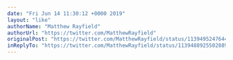```yaml
---
date: "Fri Jun 14 11:30:12 +0000 2019"
layout: "like"
authorName: "Matthew Rayfield"
authorUrl: "https://twitter.com/MatthewRayfield"
originalPost: "https://twitter.com/MatthewRayfield/status/1139495247644364810"
inReplyTo: "https://twitter.com/MatthewRayfield/status/1139488925502889985"
---
```

